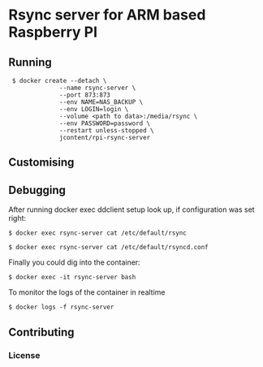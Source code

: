 # Rsync server for ARM based Raspberry PI

## Running

     $ docker create --detach \
                  --name rsync-server \
                  --port 873:873
                  --env NAME=NAS_BACKUP \
                  --env LOGIN=login \
                  --volume <path to data>:/media/rsync \
                  --env PASSWORD=password \
                  --restart unless-stopped \
                  jcontent/rpi-rsync-server

## Customising

## Debugging

After running docker exec ddclient setup look up, if configuration was set right:

    $ docker exec rsync-server cat /etc/default/rsync
    
    $ docker exec rsync-server cat /etc/default/rsyncd.conf
    
Finally you could dig into the container:

    $ docker exec -it rsync-server bash
    
To monitor the logs of the container in realtime
    
    $ docker logs -f rsync-server

## Contributing

### License